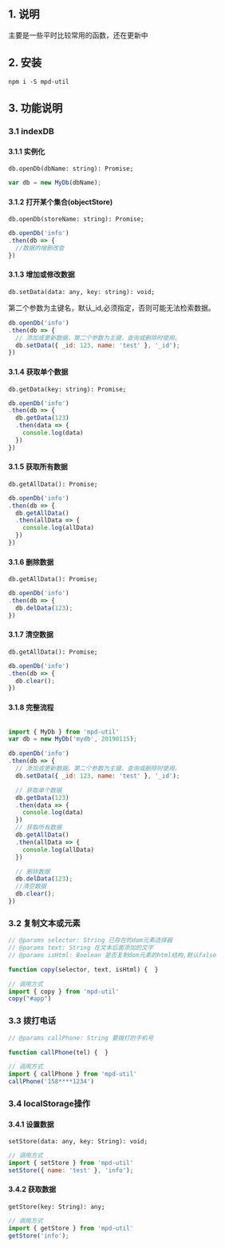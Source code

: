 ## 1. 说明
主要是一些平时比较常用的函数，还在更新中

## 2. 安装

```node
npm i -S mpd-util
```

## 3. 功能说明

### 3.1 indexDB

#### 3.1.1 实例化
``` db.openDb(dbName: string): Promise; ```
```javascript
var db = new MyDb(dbName);
```

#### 3.1.2 打开某个集合(objectStore)
``` db.openDb(storeName: string): Promise; ```

```javascript
db.openDb('info')
.then(db => {
  //数据的增删改查
})
```

#### 3.1.3 增加或修改数据
``` db.setData(data: any, key: string): void; ```

第二个参数为主键名，默认_id,必须指定，否则可能无法检索数据。
```javascript
db.openDb('info')
.then(db => {
  // 添加或更新数据，第二个参数为主键，查询或删除时使用。
  db.setData({ _id: 123, name: 'test' }, '_id');
})
```

#### 3.1.4 获取单个数据
``` db.getData(key: string): Promise; ```
```javascript
db.openDb('info')
.then(db => {
  db.getData(123)
  .then(data => {
    console.log(data)
  })
})
```

#### 3.1.5 获取所有数据
``` db.getAllData(): Promise; ```
```javascript
db.openDb('info')
.then(db => {
  db.getAllData()
  .then(allData => {
    console.log(allData)
  })
})
```

#### 3.1.6 删除数据
``` db.getAllData(): Promise; ```
```javascript
db.openDb('info')
.then(db => {
  db.delData(123);
})
```

#### 3.1.7 清空数据
``` db.getAllData(): Promise; ```
```javascript
db.openDb('info')
.then(db => {
  db.clear();
})
```

#### 3.1.8 完整流程

```javascript

import { MyDb } from 'mpd-util'
var db = new MyDb('mydb', 20190115);

db.openDb('info')
.then(db => {
  // 添加或更新数据，第二个参数为主键，查询或删除时使用。
  db.setData({ _id: 123, name: 'test' }, '_id');

  // 获取单个数据
  db.getData(123)
  .then(data => {
    console.log(data)
  })
  // 获取所有数据
  db.getAllData()
  .then(allData => {
    console.log(allData)
  })

  // 删除数据
  db.delData(123);
  //清空数据
  db.clear();
})
```

### 3.2 复制文本或元素
```javascript
// @params selector: String 已存在的dom元素选择器
// @params text: String 在文本后面添加的文字
// @params isHtml: Boolean 是否复制dom元素的html结构,默认false

function copy(selector, text, isHtml) {  }

// 调用方式
import { copy } from 'mpd-util'
copy("#app")

```

### 3.3 拨打电话
```javascript
// @params callPhone: String 要拨打的手机号

function callPhone(tel) {  }

// 调用方式
import { callPhone } from 'mpd-util'
callPhone('158****1234')
```

### 3.4 localStorage操作

#### 3.4.1 设置数据
``` setStore(data: any, key: String): void; ```
```javascript
// 调用方式
import { setStore } from 'mpd-util'
setStore({ name: 'test' }, 'info');
```

#### 3.4.2 获取数据
``` getStore(key: String): any; ```
```javascript
// 调用方式
import { getStore } from 'mpd-util'
getStore('info');
```
